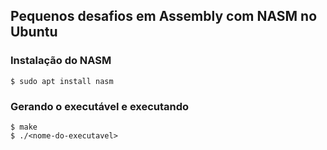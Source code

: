 ## Pequenos desafios em Assembly com NASM no Ubuntu
### Instalação do NASM
```
$ sudo apt install nasm
```
### Gerando o executável e executando
```
$ make
$ ./<nome-do-executavel>
```
